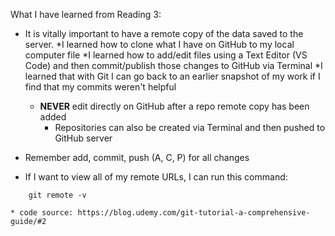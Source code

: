 What I have learned from Reading 3:

* It is vitally important to have a remote copy of the data saved to the server.
    *I learned how to clone what I have on GitHub to my local computer file
    *I learned how to add/edit files using a Text Editor (VS Code) and then commit/publish those changes to GitHub via Terminal
    *I learned that with Git I can go back to an earlier snapshot of my work if I find that my commits weren't helpful
    * **NEVER** edit directly on GitHub after a repo remote copy has been added
        * Repositories can also be created via Terminal and then pushed to GitHub server
* Remember add, commit, push (A, C, P) for all changes

* If I want to view all of my remote URLs, I can run this command:
```
    git remote -v
```
    * code source: https://blog.udemy.com/git-tutorial-a-comprehensive-guide/#2
